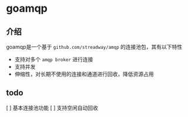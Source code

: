 # goamqp

## 介绍

goamqp是一个基于 `github.com/streadway/amqp` 的连接池包，其有以下特性

- 支持对多个 `amqp broker` 进行连接
- 支持并发
- 伸缩性，对长期不使用的连接和通道进行回收，降低资源占用

## todo

[ ] 基本连接池功能
[ ] 支持空闲自动回收